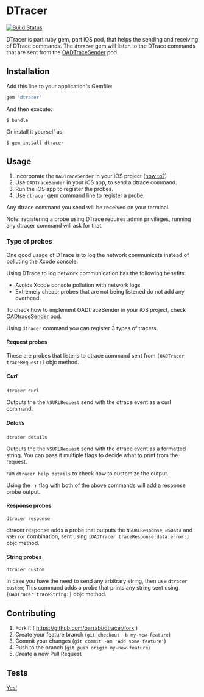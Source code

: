 # DTracer

[![Build Status](https://travis-ci.org/oarrabi/dtracer.svg?branch=master)](https://travis-ci.org/oarrabi/dtracer)

DTracer is part ruby gem, part iOS pod, that helps the sending and receiving of DTrace commands.
The `dtracer` gem will listen to the DTrace commands that are sent from the [OADTraceSender]() pod.

## Installation

Add this line to your application's Gemfile:

```ruby
gem 'dtracer'
```

And then execute:

    $ bundle

Or install it yourself as:

    $ gem install dtracer

## Usage

1. Incorporate the `OADTraceSender` in your iOS project ([how to?]())
2. Use `OADTraceSender` in your iOS app, to send a dtrace command.
3. Run the iOS app to register the probes.
4. Use `dtracer` gem command line to register a probe.

Any dtrace command you send will be received on your terminal.   

Note: registering a probe using DTrace requires admin privileges, running any dtracer command will ask for that.

### Type of probes

One good usage of DTrace is to log the network communicate instead of polluting the Xcode console.

Using DTrace to log network communication has the following benefits:

- Avoids Xcode console pollution with network logs.
- Extremely cheap; probes that are not being listened do not add any overhead.

To check how to implement OADtraceSender in your iOS project, check [OADtraceSender pod]().

Using `dtracer` command you can register 3 types of tracers.

#### Request probes
These are probes that listens to dtrace command sent from `[OADTracer traceRequest:]` objc method. 

##### Curl

	dtracer curl
	
Outputs the the `NSURLRequest` send with the dtrace event as a curl command.

##### Details

	dtracer details
	
Outputs the the `NSURLRequest` send with the dtrace event as a formatted string. You can pass it multiple flags to decide what to print from the request.

run `dtracer help details` to check how to customize the output.


Using the `-r` flag with both of the above commands will add a response probe output.

#### Response probes

	dtracer response

dtracer response adds a probe that outputs the `NSURLResponse`, `NSData` and `NSError` combination, sent using `[OADTracer traceResponse:data:error:]` objc method. 

#### String probes

	dtracer custom

In case you have the need to send any arbitrary string, then use `dtracer custom`; This command adds a probe that prints any string sent using `[OADTracer traceString:]` objc method. 

## Contributing

1. Fork it ( https://github.com/oarrabi/dtracer/fork )
2. Create your feature branch (`git checkout -b my-new-feature`)
3. Commit your changes (`git commit -am 'Add some feature'`)
4. Push to the branch (`git push origin my-new-feature`)
5. Create a new Pull Request

## Tests
[Yes! ](https://github.com/oarrabi/dtracer/tree/master/spec)